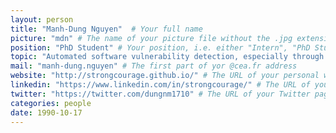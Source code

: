 ```yaml
---
layout: person
title: "Manh-Dung Nguyen"  # Your full name
picture: "mdn" # The name of your picture file without the .jpg extension
position: "PhD Student" # Your position, i.e. either "Intern", "PhD Student", "Postdoc" or "Tenured Researcher"
topic: "Automated software vulnerability detection, especially through fuzzing" # For interns, PhD students and postdocs, briefly describe your research topic (tenured researchers should remove this line)
mail: "manh-dung.nguyen" # The first part of yor @cea.fr address
website: "http://strongcourage.github.io/" # The URL of your personal website if you have one, otherwise remove the line
linkedin: "https://www.linkedin.com/in/strongcourage/" # The URL of your Linkedin page if you have one, otherwise remove the line
twitter: "https://twitter.com/dungnm1710" # The URL of your Twitter page if you have one, otherwise remove the line (by the way, Twitter is a great way to discuss with other researchers around the world)
categories: people
date: 1990-10-17
---
```


